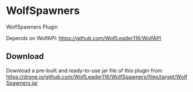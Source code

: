 # WolfSpawners
WolfSpawners Plugin

Depends on WolfAPI: https://github.com/WolfLeader116/WolfAPI

## Download
Download a pre-built and ready-to-use jar file of this plugin from https://drone.io/github.com/WolfLeader116/WolfSpawners/files/target/WolfSpawners.jar